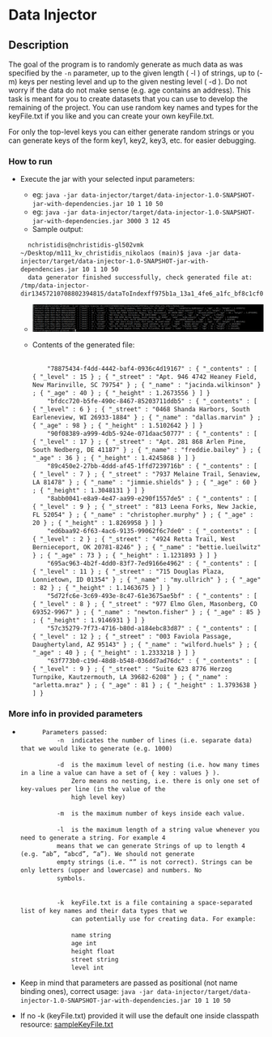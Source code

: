 
# Data Injector

## Description


The goal of the program is to randomly generate as much data as was specified by the `-n` parameter, up
to the given length ( -l ) of strings, up to (-m) keys per nesting level and up to the given nesting level
( -d ). Do not worry if the data do not make sense (e.g. age contains an address). This task is meant for
you to create datasets that you can use to develop the remaining of the project. 
You can use random key names and types for the keyFile.txt if you like and you can create your own keyFile.txt. 

For only the top-level keys you can either generate random strings or you can generate keys of the form key1,
key2, key3, etc. for easier debugging.



### How to run

* Execute the jar with your selected input parameters:
  * eg: `java -jar data-injector/target/data-injector-1.0-SNAPSHOT-jar-with-dependencies.jar 10 1 10 50`
  * eg: `java -jar data-injector/target/data-injector-1.0-SNAPSHOT-jar-with-dependencies.jar 3000 3 12 45`
  * Sample output:
  ```text
    nchristidis@nchristidis-gl502vmk ~/Desktop/m111_kv_christidis_nikolaos (main)$ java -jar data-injector/target/data-injector-1.0-SNAPSHOT-jar-with-dependencies.jar 10 1 10 50
    data generator finished successfully, check generated file at: /tmp/data-injector-dir13457210708802394815/dataToIndexff975b1a_13a1_4fe6_a1fc_bf8c1cf029d3.txt

  ```
  
  * ![](kv_di_1.png)
  
  * Contents of the generated file:
    ```text
    
        "78875434-f4dd-4442-baf4-0936c4d19167" : { "_contents" : [ { "_level" : 15 } ; { "_street" : "Apt. 946 4742 Heaney Field, New Marinville, SC 79754" } ; { "_name" : "jacinda.wilkinson" } ; { "_age" : 40 } ; { "_height" : 1.2673556 } ] }
        "bfdcc720-b5fe-490c-8467-85203711ddb5" : { "_contents" : [ { "_level" : 6 } ; { "_street" : "0468 Shanda Harbors, South Earleneview, WI 26933-1884" } ; { "_name" : "dallas.marvin" } ; { "_age" : 98 } ; { "_height" : 1.5102642 } ] }
        "90f08389-a999-4db5-924e-071daac50777" : { "_contents" : [ { "_level" : 17 } ; { "_street" : "Apt. 281 868 Arlen Pine, South Nedberg, DE 41187" } ; { "_name" : "freddie.bailey" } ; { "_age" : 36 } ; { "_height" : 1.4245868 } ] }
        "89c450e2-27bb-4ddd-af45-1ffd7239716b" : { "_contents" : [ { "_level" : 7 } ; { "_street" : "7937 Melaine Trail, Senaview, LA 81478" } ; { "_name" : "jimmie.shields" } ; { "_age" : 60 } ; { "_height" : 1.3048131 } ] }
        "8abb0041-e8a9-4e47-aa99-e290f1557de5" : { "_contents" : [ { "_level" : 9 } ; { "_street" : "813 Leena Forks, New Jackie, FL 52054" } ; { "_name" : "christopher.murphy" } ; { "_age" : 20 } ; { "_height" : 1.8269958 } ] }
        "ed6baa92-6f63-4ac6-9135-99062f6c7de0" : { "_contents" : [ { "_level" : 2 } ; { "_street" : "4924 Retta Trail, West Bernieceport, OK 20781-8246" } ; { "_name" : "bettie.lueilwitz" } ; { "_age" : 73 } ; { "_height" : 1.1231893 } ] }
        "695ac963-4b2f-4dd0-83f7-7ed9166e4962" : { "_contents" : [ { "_level" : 11 } ; { "_street" : "715 Douglas Plaza, Lonnietown, ID 01354" } ; { "_name" : "my.ullrich" } ; { "_age" : 82 } ; { "_height" : 1.1463675 } ] }
        "5d72fc6e-3c69-493e-8c47-61e3675ae5bf" : { "_contents" : [ { "_level" : 8 } ; { "_street" : "977 Elmo Glen, Masonberg, CO 69352-9967" } ; { "_name" : "newton.fisher" } ; { "_age" : 85 } ; { "_height" : 1.9146931 } ] }
        "57c35279-7f73-4716-b80d-a184ebc83d87" : { "_contents" : [ { "_level" : 12 } ; { "_street" : "003 Faviola Passage, Daughertyland, AZ 95143" } ; { "_name" : "wilford.huels" } ; { "_age" : 40 } ; { "_height" : 1.2333218 } ] }
        "63f773b0-c19d-48d8-b548-036dd7ad76dc" : { "_contents" : [ { "_level" : 9 } ; { "_street" : "Suite 623 8776 Herzog Turnpike, Kautzermouth, LA 39682-6208" } ; { "_name" : "arletta.mraz" } ; { "_age" : 81 } ; { "_height" : 1.3793638 } ] }

    ```
    
### More info in provided parameters
* ```text
        Parameters passed:
            -n  indicates the number of lines (i.e. separate data) that we would like to generate (e.g. 1000)

            -d  is the maximum level of nesting (i.e. how many times in a line a value can have a set of { key : values } ).
                Zero means no nesting, i.e. there is only one set of key-values per line (in the value of the
                high level key)

            -m  is the maximum number of keys inside each value.

            -l  is the maximum length of a string value whenever you need to generate a string. For example 4
            means that we can generate Strings of up to length 4 (e.g. “ab”, “abcd”, “a”). We should not generate
            empty strings (i.e. “” is not correct). Strings can be only letters (upper and lowercase) and numbers. No
            symbols.


            -k  keyFile.txt is a file containing a space-separated list of key names and their data types that we
                can potentially use for creating data. For example:

                name string
                age int
                height float
                street string
                level int
  ```
  
* Keep in mind that parameters are passed as positional (not name binding ones), correct usage: `java -jar data-injector/target/data-injector-1.0-SNAPSHOT-jar-with-dependencies.jar 10 1 10 50`

* If no -k (keyFile.txt) provided it will use the default one inside classpath resource: [sampleKeyFile.txt](src/main/resources/sampleKeyFile.txt)